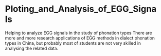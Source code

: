 # Ploting_and_Analysis_of_EGG_Signals
Helping to analyze EGG signals in the study of phonation types
There are more and more research applications of EGG methods in dialect phonation types in China, but probably most of students are not very skilled in analysing the related data.
